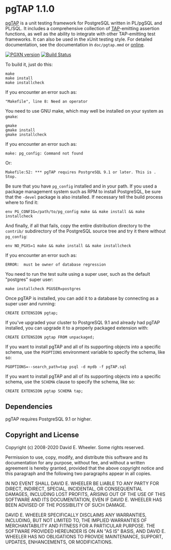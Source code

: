 pgTAP 1.1.0
============

[pgTAP](https://pgtap.org) is a unit testing framework for PostgreSQL written
in PL/pgSQL and PL/SQL. It includes a comprehensive collection of
[TAP](https://testanything.org)-emitting assertion functions, as well as the
ability to integrate with other TAP-emitting test frameworks. It can also be
used in the xUnit testing style. For detailed documentation, see the
documentation in `doc/pgtap.mmd` or
[online](https://pgtap.org/documentation.html "Complete pgTAP Documentation").

[![PGXN version](https://badge.fury.io/pg/pgtap.svg)](https://badge.fury.io/pg/pgtap)
[![Build Status](https://travis-ci.org/theory/pgtap.png)](https://travis-ci.org/theory/pgtap)

To build it, just do this:

    make
    make install
    make installcheck

If you encounter an error such as:

    "Makefile", line 8: Need an operator

You need to use GNU make, which may well be installed on your system as
`gmake`:

    gmake
    gmake install
    gmake installcheck

If you encounter an error such as:

    make: pg_config: Command not found

Or:

    Makefile:52: *** pgTAP requires PostgreSQL 9.1 or later. This is .  Stop.

Be sure that you have `pg_config` installed and in your path. If you used a
package management system such as RPM to install PostgreSQL, be sure that the
`-devel` package is also installed. If necessary tell the build process where
to find it:

    env PG_CONFIG=/path/to/pg_config make && make install && make installcheck

And finally, if all that fails, copy the entire distribution directory to the
`contrib/` subdirectory of the PostgreSQL source tree and try it there without
`pg_config`:

    env NO_PGXS=1 make && make install && make installcheck

If you encounter an error such as:

    ERROR:  must be owner of database regression

You need to run the test suite using a super user, such as the default
"postgres" super user:

    make installcheck PGUSER=postgres

Once pgTAP is installed, you can add it to a database by connecting as a super
user and running:

    CREATE EXTENSION pgtap;

If you've upgraded your cluster to PostgreSQL 9.1 and already had pgTAP
installed, you can upgrade it to a properly packaged extension with:

    CREATE EXTENSION pgtap FROM unpackaged;

If you want to install pgTAP and all of its supporting objects into a
specific schema, use the `PGOPTIONS` environment variable to specify the
schema, like so:

    PGOPTIONS=--search_path=tap psql -d mydb -f pgTAP.sql

If you want to install pgTAP and all of its supporting objects into a specific
schema, use the `SCHEMA` clause to specify the schema, like so:

    CREATE EXTENSION pgtap SCHEMA tap;

Dependencies
------------

pgTAP requires PostgreSQL 9.1 or higher.

Copyright and License
---------------------

Copyright (c) 2008-2020 David E. Wheeler. Some rights reserved.

Permission to use, copy, modify, and distribute this software and its
documentation for any purpose, without fee, and without a written agreement is
hereby granted, provided that the above copyright notice and this paragraph
and the following two paragraphs appear in all copies.

IN NO EVENT SHALL DAVID E. WHEELER BE LIABLE TO ANY PARTY FOR DIRECT,
INDIRECT, SPECIAL, INCIDENTAL, OR CONSEQUENTIAL DAMAGES, INCLUDING LOST
PROFITS, ARISING OUT OF THE USE OF THIS SOFTWARE AND ITS DOCUMENTATION, EVEN
IF DAVID E. WHEELER HAS BEEN ADVISED OF THE POSSIBILITY OF SUCH DAMAGE.

DAVID E. WHEELER SPECIFICALLY DISCLAIMS ANY WARRANTIES, INCLUDING, BUT NOT
LIMITED TO, THE IMPLIED WARRANTIES OF MERCHANTABILITY AND FITNESS FOR A
PARTICULAR PURPOSE. THE SOFTWARE PROVIDED HEREUNDER IS ON AN "AS IS" BASIS,
AND DAVID E. WHEELER HAS NO OBLIGATIONS TO PROVIDE MAINTENANCE, SUPPORT,
UPDATES, ENHANCEMENTS, OR MODIFICATIONS.
